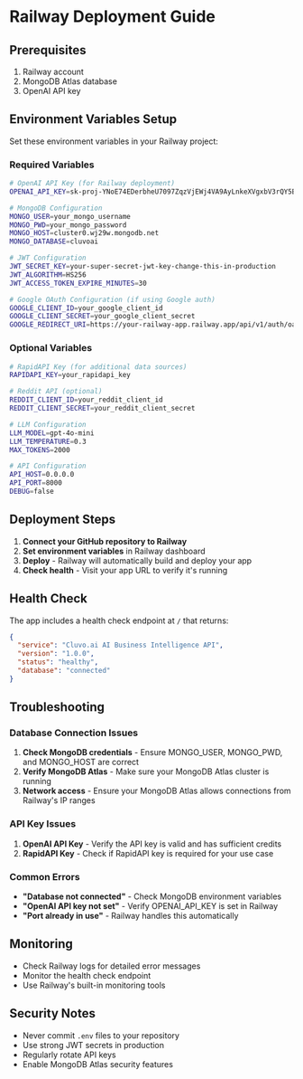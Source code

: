 # Railway Deployment Guide

## Prerequisites

1. Railway account
2. MongoDB Atlas database
3. OpenAI API key

## Environment Variables Setup

Set these environment variables in your Railway project:

### Required Variables

```bash
# OpenAI API Key (for Railway deployment)
OPENAI_API_KEY=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

# MongoDB Configuration
MONGO_USER=your_mongo_username
MONGO_PWD=your_mongo_password
MONGO_HOST=cluster0.wj29w.mongodb.net
MONGO_DATABASE=cluvoai

# JWT Configuration
JWT_SECRET_KEY=your-super-secret-jwt-key-change-this-in-production
JWT_ALGORITHM=HS256
JWT_ACCESS_TOKEN_EXPIRE_MINUTES=30

# Google OAuth Configuration (if using Google auth)
GOOGLE_CLIENT_ID=your_google_client_id
GOOGLE_CLIENT_SECRET=your_google_client_secret
GOOGLE_REDIRECT_URI=https://your-railway-app.railway.app/api/v1/auth/oauth/google/callback
```

### Optional Variables

```bash
# RapidAPI Key (for additional data sources)
RAPIDAPI_KEY=your_rapidapi_key

# Reddit API (optional)
REDDIT_CLIENT_ID=your_reddit_client_id
REDDIT_CLIENT_SECRET=your_reddit_client_secret

# LLM Configuration
LLM_MODEL=gpt-4o-mini
LLM_TEMPERATURE=0.3
MAX_TOKENS=2000

# API Configuration
API_HOST=0.0.0.0
API_PORT=8000
DEBUG=false
```

## Deployment Steps

1. **Connect your GitHub repository to Railway**
2. **Set environment variables** in Railway dashboard
3. **Deploy** - Railway will automatically build and deploy your app
4. **Check health** - Visit your app URL to verify it's running

## Health Check

The app includes a health check endpoint at `/` that returns:

```json
{
  "service": "Cluvo.ai AI Business Intelligence API",
  "version": "1.0.0",
  "status": "healthy",
  "database": "connected"
}
```

## Troubleshooting

### Database Connection Issues

1. **Check MongoDB credentials** - Ensure MONGO_USER, MONGO_PWD, and MONGO_HOST are correct
2. **Verify MongoDB Atlas** - Make sure your MongoDB Atlas cluster is running
3. **Network access** - Ensure your MongoDB Atlas allows connections from Railway's IP ranges

### API Key Issues

1. **OpenAI API Key** - Verify the API key is valid and has sufficient credits
2. **RapidAPI Key** - Check if RapidAPI key is required for your use case

### Common Errors

- **"Database not connected"** - Check MongoDB environment variables
- **"OpenAI API key not set"** - Verify OPENAI_API_KEY is set in Railway
- **"Port already in use"** - Railway handles this automatically

## Monitoring

- Check Railway logs for detailed error messages
- Monitor the health check endpoint
- Use Railway's built-in monitoring tools

## Security Notes

- Never commit `.env` files to your repository
- Use strong JWT secrets in production
- Regularly rotate API keys
- Enable MongoDB Atlas security features 